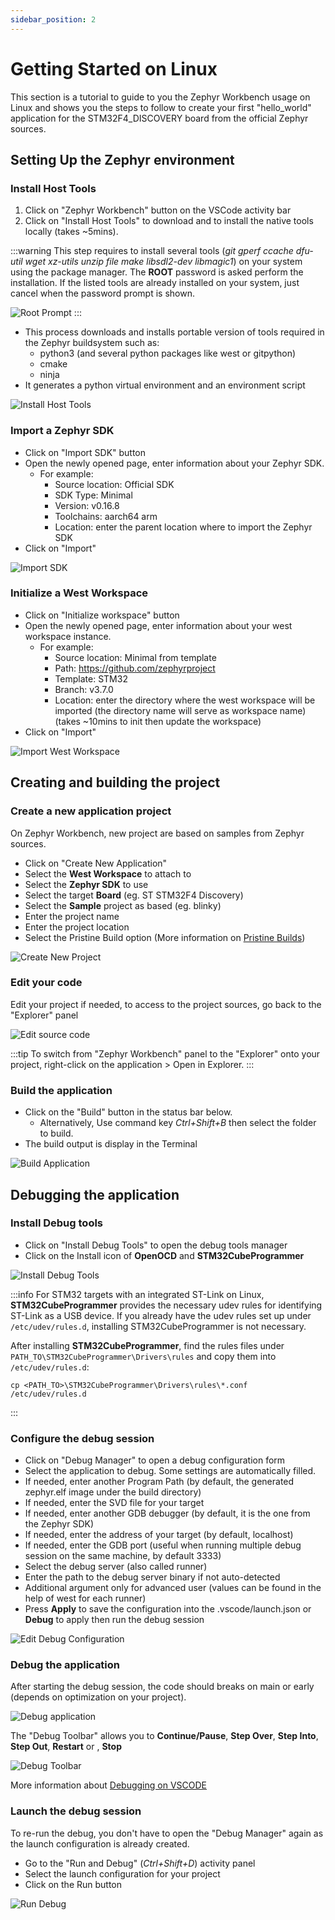 ```yaml
---
sidebar_position: 2
---
```


# Getting Started on Linux

This section is a tutorial to guide to you the Zephyr Workbench usage on Linux and shows
you the steps to follow to create your first "hello_world" application for the STM32F4_DISCOVERY board 
from the official Zephyr sources.

## Setting Up the Zephyr environment

### Install Host Tools
1. Click on "Zephyr Workbench" button on the VSCode activity bar
2. Click on "Install Host Tools" to download and to install the native tools locally (takes ~5mins).

:::warning
This step requires to install several tools (*git gperf ccache dfu-util wget xz-utils unzip file make 
libsdl2-dev libmagic1*) on your system using the package manager. The **ROOT** password is asked perform the 
installation. If the listed tools are already installed on your system, just cancel when the password prompt
is shown.

![Root Prompt](/img/zw/getting-started/linux/zw_2_install-host-tools-root.png)
:::

   * This process downloads and installs portable version of tools required in the Zephyr buildsystem such as:
      - python3 (and several python packages like west or gitpython)
      - cmake
      - ninja
   * It generates a python virtual environment and an environment script

![Install Host Tools](/img/zw/getting-started/linux/zw_1_install-host-tools.png)

### Import a Zephyr SDK
   * Click on "Import SDK" button
   * Open the newly opened page, enter information about your Zephyr SDK.
      - For example:
        - Source location: Official SDK
        - SDK Type: Minimal
        - Version: v0.16.8
        - Toolchains: aarch64 arm
        - Location: enter the parent location where to import the Zephyr SDK
   * Click on "Import"   

![Import SDK](/img/zw/getting-started/linux/zw_3_sdk-import.png)


### Initialize a West Workspace
   * Click on "Initialize workspace" button
   * Open the newly opened page, enter information about your west workspace instance.
      - For example:
        - Source location: Minimal from template
        - Path: https://github.com/zephyrproject
        - Template: STM32
        - Branch: v3.7.0
        - Location: enter the directory where the west workspace will be imported (the directory name will serve as workspace name)
      (takes ~10mins to init then update the workspace)
   * Click on "Import"

![Import West Workspace](/img/zw/getting-started/linux/zw_4_west-workspace-init.png)


## Creating and building the project

### Create a new application project 
On Zephyr Workbench, new project are based on samples from Zephyr sources.
   * Click on "Create New Application"
   * Select the **West Workspace** to attach to
   * Select the **Zephyr SDK** to use
   * Select the target **Board** (eg. ST STM32F4 Discovery)
   * Select the **Sample** project as based (eg. blinky)
   * Enter the project name
   * Enter the project location
   * Select the Pristine Build option (More information on [Pristine Builds](https://docs.zephyrproject.org/latest/develop/west/build-flash-debug.html#pristine-builds))

![Create New Project](/img/zw/getting-started/linux/zw_5_app-create.png)


### Edit your code
Edit your project if needed, to access to the project sources, go back to the "Explorer" panel

![Edit source code](/img/zw/getting-started/linux/zw_6_app-edit.png)

:::tip
To switch from "Zephyr Workbench" panel to the "Explorer" onto your project, right-click on the application > Open in Explorer.
:::

### Build the application
   * Click on the "Build" button in the status bar below.
      - Alternatively, Use command key *Ctrl+Shift+B* then select the folder to build.
   * The build output is display in the Terminal

![Build Application](/img/zw/getting-started/linux/zw_7_app-build.png)

## Debugging the application
### Install Debug tools
   * Click on "Install Debug Tools" to open the debug tools manager
   * Click on the Install icon of **OpenOCD** and **STM32CubeProgrammer**

![Install Debug Tools](/img/zw/getting-started/linux/zw_8_debug-tools-install.png)

:::info
For STM32 targets with an integrated ST-Link on Linux, **STM32CubeProgrammer** provides the necessary udev rules for 
identifying ST-Link as a USB device. If you already have the udev rules set up under `/etc/udev/rules.d`, installing STM32CubeProgrammer is not necessary.

After installing **STM32CubeProgrammer**, find the rules files under `PATH_TO\STM32CubeProgrammer\Drivers\rules` and copy them into `/etc/udev/rules.d`:

```
cp <PATH_TO>\STM32CubeProgrammer\Drivers\rules\*.conf /etc/udev/rules.d
```
:::

### Configure the debug session
   * Click on "Debug Manager" to open a debug configuration form
   * Select the application to debug. Some settings are automatically filled.
   * If needed, enter another Program Path (by default, the generated zephyr.elf image under the build directory)
   * If needed, enter the SVD file for your target
   * If needed, enter another GDB debugger (by default, it is the one from the Zephyr SDK)
   * If needed, enter the address of your target  (by default, localhost)
   * If needed, enter the GDB port (useful when running multiple debug session on the same machine, by default 3333)
   * Select the debug server (also called runner)
   * Enter the path to the debug server binary if not auto-detected
   * Additional argument only for advanced user (values can be found in the help of west for each runner)
   * Press **Apply** to save the configuration into the .vscode/launch.json or **Debug** to apply then run the debug session

![Edit Debug Configuration](/img/zw/getting-started/linux/zw_9_debug-manager.png)

### Debug the application

After starting the debug session, the code should breaks on main or early (depends on optimization on your project). 

![Debug application](/img/zw/getting-started/linux/zw_10_debug.png)

The "Debug Toolbar" allows you to **Continue/Pause**, **Step Over**, **Step Into**, **Step Out**, **Restart** or , **Stop**

![Debug Toolbar](/img/zw/getting-started/linux/zw_11_debug-toolbar.png)

More information about [Debugging on VSCODE](https://code.visualstudio.com/docs/editor/debugging)
   
### Launch the debug session
To re-run the debug, you don't have to open the "Debug Manager" again as the launch configuration is already created.
   * Go to the "Run and Debug" (*Ctrl+Shift+D*) activity panel
   * Select the launch configuration for your project
   * Click on the Run button

![Run Debug](/img/zw/getting-started/linux/zw_12_rerun-debug.png)
